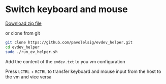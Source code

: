 # Switch keyboard and mouse
 
[Download zip file](downloads/left-6x6.stl)

or clone from git

```sh
git clone https://github.com/pavolelsig/evdev_helper.git
cd evdev_helper
sudo ./run_ev_helper.sh
```

Add the content of the `evdev.txt` to you vm configuration

Press `LCTRL` + `RCTRL` to transfer keyboard and mouse input from the host to the vm and vice versa
